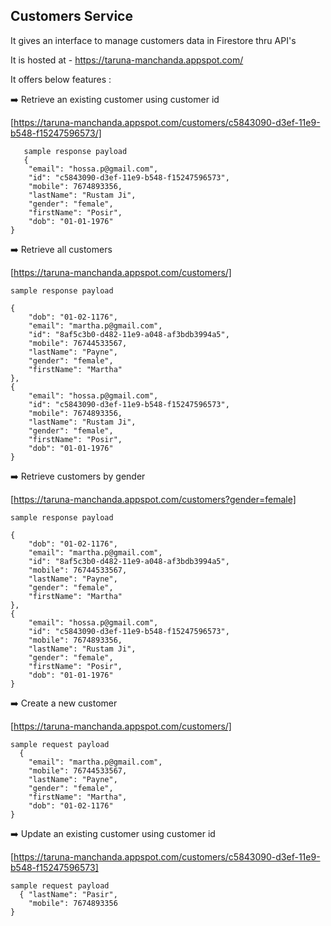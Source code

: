 ## Customers Service 

It gives an interface to manage customers data in Firestore thru API's 

It is hosted at - https://taruna-manchanda.appspot.com/

It offers below features :
 
:arrow_right: Retrieve an existing customer using customer id 

 [https://taruna-manchanda.appspot.com/customers/c5843090-d3ef-11e9-b548-f15247596573/]
 
       sample response payload
       {
        "email": "hossa.p@gmail.com",
        "id": "c5843090-d3ef-11e9-b548-f15247596573",
        "mobile": 7674893356,
        "lastName": "Rustam Ji",
        "gender": "female",
        "firstName": "Posir",
        "dob": "01-01-1976"
    }

:arrow_right: Retrieve all customers

[https://taruna-manchanda.appspot.com/customers/]

    sample response payload
  
    {
        "dob": "01-02-1176",
        "email": "martha.p@gmail.com",
        "id": "8af5c3b0-d482-11e9-a048-af3bdb3994a5",
        "mobile": 76744533567,
        "lastName": "Payne",
        "gender": "female",
        "firstName": "Martha"
    },
    {
        "email": "hossa.p@gmail.com",
        "id": "c5843090-d3ef-11e9-b548-f15247596573",
        "mobile": 7674893356,
        "lastName": "Rustam Ji",
        "gender": "female",
        "firstName": "Posir",
        "dob": "01-01-1976"
    }


:arrow_right: Retrieve customers by gender

[https://taruna-manchanda.appspot.com/customers?gender=female]

    sample response payload
    
    {
        "dob": "01-02-1176",
        "email": "martha.p@gmail.com",
        "id": "8af5c3b0-d482-11e9-a048-af3bdb3994a5",
        "mobile": 76744533567,
        "lastName": "Payne",
        "gender": "female",
        "firstName": "Martha"
    },
    {
        "email": "hossa.p@gmail.com",
        "id": "c5843090-d3ef-11e9-b548-f15247596573",
        "mobile": 7674893356,
        "lastName": "Rustam Ji",
        "gender": "female",
        "firstName": "Posir",
        "dob": "01-01-1976"
    }


:arrow_right: Create a new customer

[https://taruna-manchanda.appspot.com/customers/]

    sample request payload 
      {
        "email": "martha.p@gmail.com",
        "mobile": 76744533567,
        "lastName": "Payne",
        "gender": "female",
        "firstName": "Martha",
        "dob": "01-02-1176"
    }
    
      

:arrow_right: Update an existing customer using customer id

[https://taruna-manchanda.appspot.com/customers/c5843090-d3ef-11e9-b548-f15247596573]

    sample request payload
      { "lastName": "Pasir",
        "mobile": 7674893356
    }

